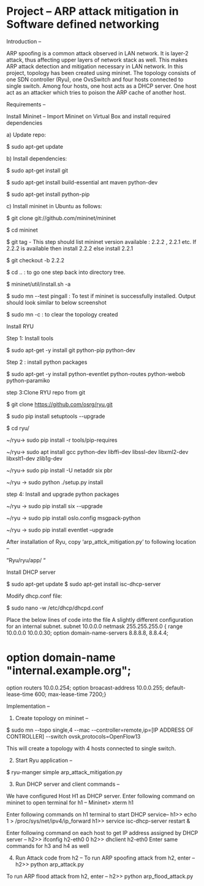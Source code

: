 # Project – ARP attack mitigation in Software defined networking

Introduction –

ARP spoofing is a common attack observed in LAN network. It is layer-2 attack, thus affecting upper layers of network stack as well. This makes ARP attack detection and mitigation necessary in LAN network. In this project, topology has been created using mininet. The topology consists of one SDN controller (Ryu), one OvsSwitch and four hosts connected to single switch. Among four hosts, one host acts as a DHCP server. One host act as an attacker which tries to poison the ARP cache of another host.

Requirements –

Install Mininet – Import Mininet on Virtual Box and install required dependencies

a)	Update repo:

$ sudo apt-get update

b)	Install dependencies:

$ sudo apt-get install git

$ sudo apt-get install build-essential ant maven python-dev

$ sudo apt-get install python-pip

c)	Install mininet in Ubuntu as follows:

$ git clone git://github.com/mininet/mininet

$ cd mininet

$ git tag - This step should list mininet version available : 2.2.2 , 2.2.1 etc. If 2.2.2 is available then install 2.2.2 else install 2.2.1

$ git checkout -b 2.2.2

$ cd .. : to go one step back into directory tree.

$ mininet/util/install.sh -a

$ sudo mn --test pingall : To test if mininet is successfully installed. Output should look similar to below screenshot

$ sudo mn -c : to clear the topology created

Install RYU

Step 1: Install tools

$ sudo apt-get -y install git python-pip python-dev

Step 2 : install python packages

$ sudo apt-get -y install python-eventlet python-routes python-webob python-paramiko

step 3:Clone RYU repo from git

$ git clone https://github.com/osrg/ryu.git

$ sudo pip install setuptools --upgrade

$ cd ryu/

~/ryu→ sudo pip install -r tools/pip-requires

~/ryu-> sudo apt install gcc python-dev libffi-dev libssl-dev libxml2-dev libxslt1-dev zlib1g-dev

~/ryu-> sudo pip install -U netaddr six pbr

~/ryu -> sudo python ./setup.py install

step 4: Install and upgrade python packages

~/ryu -> sudo pip install six --upgrade

~/ryu -> sudo pip install oslo.config msgpack-python

~/ryu -> sudo pip install eventlet –upgrade

After installation of Ryu, copy ‘arp_attck_mitigation.py’ to following location –

“Ryu/ryu/app/ “

Install DHCP server

$ sudo apt-get update $ sudo apt-get install isc-dhcp-server

Modify dhcp.conf file:

$ sudo nano -w /etc/dhcp/dhcpd.conf

Place the below lines of code into the file A slightly different configuration for an internal subnet.
subnet 10.0.0.0 netmask 255.255.255.0 {
range 10.0.0.0 10.0.0.30;
option domain-name-servers 8.8.8.8, 8.8.4.4;
# option domain-name "internal.example.org";
option routers 10.0.0.254;
option broacast-address 10.0.0.255;
default-lease-time 600;
max-lease-time 7200;}

Implementation –

  1)	Create topology on mininet – 
  
  $ sudo mn --topo single,4 --mac --controller=remote,ip=[IP ADDRESS OF CONTROLLER] --switch ovsk,protocols=OpenFlow13

  This will create a topology with 4 hosts connected to single switch.

  2)	Start Ryu application – 

  $ ryu-manger simple arp_attack_mitigation.py


  3)	Run DHCP server and client commands –
  
  We have configured Host H1 as DHCP server. 
  Enter following command on mininet to open terminal for h1 –
  Mininet> xterm h1

  Enter following commands on h1 terminal to start DHCP service–
    h1>>  echo 1 > /proc/sys/net/ipv4/ip_forward
    h1>> service isc-dhcp-server restart &

  Enter following command on each host to get IP address assigned by DHCP server –
    h2>> ifconfig h2-eth0 0
    h2>> dhclient h2-eth0
  Enter same commands for h3 and h4 as well 

  4)	Run Attack code from h2 – 
  To run ARP spoofing attack from h2, enter – 
   h2>> python arp_attack.py

  To run ARP flood attack from h2, enter –
   h2>> python arp_flood_attack.py
